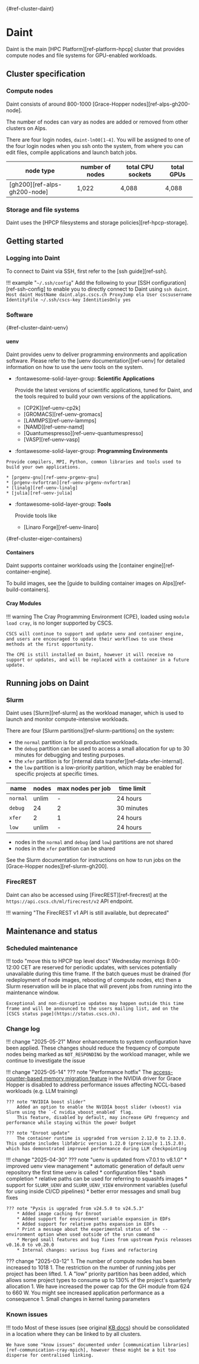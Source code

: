 [](){#ref-cluster-daint}
# Daint

Daint is the main [HPC Platform][ref-platform-hpcp] cluster that provides compute nodes and file systems for GPU-enabled workloads.

## Cluster specification

### Compute nodes

Daint consists of around 800-1000 [Grace-Hopper nodes][ref-alps-gh200-node].

The number of nodes can vary as nodes are added or removed from other clusters on Alps.

There are four login nodes, `daint-ln00[1-4]`.
You will be assigned to one of the four login nodes when you ssh onto the system, from where you can edit files, compile applications and launch batch jobs.

| node type | number of nodes | total CPU sockets | total GPUs |
|-----------|-----------------| ----------------- | ---------- |
| [gh200][ref-alps-gh200-node] | 1,022 | 4,088    | 4,088 |

### Storage and file systems

Daint uses the [HPCP filesystems and storage policies][ref-hpcp-storage].

## Getting started

### Logging into Daint

To connect to Daint via SSH, first refer to the [ssh guide][ref-ssh].

!!! example "`~/.ssh/config`"
    Add the following to your [SSH configuration][ref-ssh-config] to enable you to directly connect to Daint using `ssh daint`.
    ```
    Host daint
        HostName daint.alps.cscs.ch
        ProxyJump ela
        User cscsusername
        IdentityFile ~/.ssh/cscs-key
        IdentitiesOnly yes
    ```

### Software

[](){#ref-cluster-daint-uenv}
#### uenv

Daint provides uenv to deliver programming environments and application software.
Please refer to the [uenv documentation][ref-uenv] for detailed information on how to use the uenv tools on the system.

<div class="grid cards" markdown>

-   :fontawesome-solid-layer-group: __Scientific Applications__

    Provide the latest versions of scientific applications, tuned for Daint, and the tools required to build your own versions of the applications.

     * [CP2K][ref-uenv-cp2k]
     * [GROMACS][ref-uenv-gromacs]
     * [LAMMPS][ref-uenv-lammps]
     * [NAMD][ref-uenv-namd]
     * [Quantumespresso][ref-uenv-quantumespresso]
     * [VASP][ref-uenv-vasp]

</div>

<div class="grid cards" markdown>

-    :fontawesome-solid-layer-group: __Programming Environments__

    Provide compilers, MPI, Python, common libraries and tools used to build your own applications.

    * [prgenv-gnu][ref-uenv-prgenv-gnu]
    * [prgenv-nvfortran][ref-uenv-prgenv-nvfortran]
    * [linalg][ref-uenv-linalg]
    * [julia][ref-uenv-julia]
</div>

<div class="grid cards" markdown>

-   :fontawesome-solid-layer-group: __Tools__

    Provide tools like 

    * [Linaro Forge][ref-uenv-linaro]
</div>

[](){#ref-cluster-eiger-containers}
#### Containers

Daint supports container workloads using the [container engine][ref-container-engine].

To build images, see the [guide to building container images on Alps][ref-build-containers].

#### Cray Modules

!!! warning
    The Cray Programming Environment (CPE), loaded using `module load cray`, is no longer supported by CSCS.

    CSCS will continue to support and update uenv and container engine, and users are encouraged to update their workflows to use these methods at the first opportunity.

    The CPE is still installed on Daint, however it will receive no support or updates, and will be replaced with a container in a future update.

## Running jobs on Daint

### Slurm

Daint uses [Slurm][ref-slurm] as the workload manager, which is used to launch and monitor compute-intensive workloads.

There are four [Slurm partitions][ref-slurm-partitions] on the system:

* the `normal` partition is for all production workloads.
* the `debug` partition can be used to access a small allocation for up to 30 minutes for debugging and testing purposes.
* the `xfer` partition is for [internal data transfer][ref-data-xfer-internal].
* the `low` partition is a low-priority partition, which may be enabled for specific projects at specific times.



| name | nodes  | max nodes per job | time limit |
| --   | --     | --                | -- |
| `normal` | unlim        | -    | 24 hours |
| `debug`  | 24         | 2    | 30 minutes |
| `xfer`   | 2          | 1    | 24 hours |
| `low`    | unlim        | -    | 24 hours |

* nodes in the `normal` and `debug` (and `low`) partitions are not shared
* nodes in the `xfer` partition can be shared

See the Slurm documentation for instructions on how to run jobs on the [Grace-Hopper nodes][ref-slurm-gh200].

### FirecREST

Daint can also be accessed using [FirecREST][ref-firecrest] at the `https://api.cscs.ch/ml/firecrest/v2` API endpoint.

!!! warning "The FirecREST v1 API is still available, but deprecated"

## Maintenance and status

### Scheduled maintenance

!!! todo "move this to HPCP top level docs"
    Wednesday mornings 8:00-12:00 CET are reserved for periodic updates, with services potentially unavailable during this time frame. If the batch queues must be drained (for redeployment of node images, rebooting of compute nodes, etc) then a Slurm reservation will be in place that will prevent jobs from running into the maintenance window. 

    Exceptional and non-disruptive updates may happen outside this time frame and will be announced to the users mailing list, and on the [CSCS status page](https://status.cscs.ch).

### Change log

!!! change "2025-05-21"
    Minor enhancements to system configuration have been applied.
    These changes should reduce the frequency of compute nodes being marked as `NOT_RESPONDING` by the workload manager, while we continue to investigate the issue

!!! change "2025-05-14"
    ??? note "Performance hotfix"
        The [access-counter-based memory migration feature](https://developer.nvidia.com/blog/cuda-toolkit-12-4-enhances-support-for-nvidia-grace-hopper-and-confidential-computing/#access-counter-based_migration_for_nvidia_grace_hopper_memory) in the NVIDIA driver for Grace Hopper is disabled to address performance issues affecting NCCL-based workloads (e.g. LLM training)

    ??? note "NVIDIA boost slider"
        Added an option to enable the NVIDIA boost slider (vboost) via Slurm using the `-C nvidia_vboost_enabled` flag.
        This feature, disabled by default, may increase GPU frequency and performance while staying within the power budget

    ??? note "Enroot update"
        The container runtime is upgraded from version 2.12.0 to 2.13.0. This update includes libfabric version 1.22.0 (previously 1.15.2.0), which has demonstrated improved performance during LLM checkpointing

!!! change "2025-04-30"
    ??? note "uenv is updated from v7.0.1 to v8.1.0"
        * improved uenv view management
        * automatic generation of default uenv repository the first time uenv is called
        * configuration files
        * bash completion
        * relative paths can be used for referring to squashfs images
        * support for `SLURM_UENV` and `SLURM_UENV_VIEW` environment variables (useful for using inside CI/CD pipelines)
        * better error messages and small bug fixes 

    ??? note "Pyxis is upgraded from v24.5.0 to v24.5.3"
        * Added image caching for Enroot
        * Added support for environment variable expansion in EDFs
        * Added support for relative paths expansion in EDFs
        * Print a message about the experimental status of the --environment option when used outside of the srun command
        * Merged small features and bug fixes from upstream Pyxis releases v0.16.0 to v0.20.0
        * Internal changes: various bug fixes and refactoring

??? change "2025-03-12"
    1. The number of compute nodes has been increased to 1018
    1. The restriction on the number of running jobs per project has been lifted.
    1. A "low" priority partition has been added, which allows some project types to consume up to 130% of the project's quarterly allocation
    1. We have increased the power cap for the GH module from 624 to 660 W. You might see increased application performance as a consequence 
    1. Small changes in kernel tuning parameters

### Known issues

!!! todo
    Most of these issues (see original [KB docs](https://confluence.cscs.ch/spaces/KB/pages/868811400/Daint.Alps#Daint.Alps-Knownissues)) should be consolidated in a location where they can be linked to by all clusters.

    We have some "know issues" documented under [communication libraries][ref-communication-cray-mpich], however these might be a bit too disperse for centralised linking.
